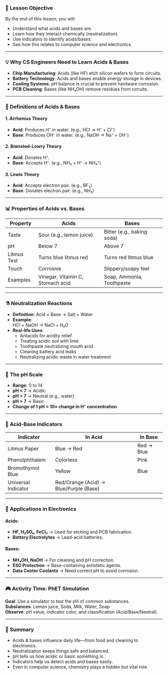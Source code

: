 ### 🌟 **Lesson Objective**

By the end of this lesson, you will:

- Understand what acids and bases are.
- Learn how they interact chemically (neutralization).
- Use indicators to identify acids/bases.
- See how this relates to computer science and electronics.

---

### 💡 **Why CS Engineers Need to Learn Acids & Bases**

- **Chip Manufacturing**: Acids (like HF) etch silicon wafers to form circuits.
- **Battery Technology**: Acids and bases enable energy storage in devices.
- **Cooling Systems**: pH balance is crucial to prevent hardware corrosion.
- **PCB Cleaning**: Bases (like NH₄OH) remove residues from circuits.

---

### 🧪 **Definitions of Acids & Bases**

#### 1. **Arrhenius Theory**

- **Acid**: Produces H⁺ in water. (e.g., HCl → H⁺ + Cl⁻)
- **Base**: Produces OH⁻ in water. (e.g., NaOH → Na⁺ + OH⁻)

#### 2. **Brønsted-Lowry Theory**

- **Acid**: Donates H⁺.
- **Base**: Accepts H⁺. (e.g., NH₃ + H⁺ → NH₄⁺)

#### 3. **Lewis Theory**

- **Acid**: Accepts electron pair. (e.g., BF₃)
- **Base**: Donates electron pair. (e.g., NH₃)

---

### 📊 **Properties of Acids vs. Bases**

|Property|Acids|Bases|
|---|---|---|
|Taste|Sour (e.g., lemon juice)|Bitter (e.g., baking soda)|
|pH|Below 7|Above 7|
|Litmus Test|Turns blue litmus red|Turns red litmus blue|
|Touch|Corrosive|Slippery/soapy feel|
|Examples|Vinegar, Vitamin C, Stomach acid|Soap, Ammonia, Toothpaste|

---

### ⚗️ **Neutralization Reactions**

- **Definition**: Acid + Base → Salt + Water
- **Example**:  
    HCl + NaOH → NaCl + H₂O
- **Real-life Uses**:
    - Antacids for acidity relief
    - Treating acidic soil with lime
    - Toothpaste neutralizing mouth acid
    - Cleaning battery acid leaks
    - Neutralizing acidic waste in water treatment

---

### 📏 **The pH Scale**

- **Range**: 0 to 14
- **pH < 7** → Acidic
- **pH = 7** → Neutral (e.g., water)
- **pH > 7** → Basic
- **Change of 1 pH = 10× change in H⁺ concentration**

---

### 🧪 **Acid-Base Indicators**

|Indicator|In Acid|In Base|
|---|---|---|
|Litmus Paper|Blue → Red|Red → Blue|
|Phenolphthalein|Colorless|Pink|
|Bromothymol Blue|Yellow|Blue|
|Universal Indicator|Red/Orange (Acid) → Blue/Purple (Base)||

---

### 🧰 **Applications in Electronics**

#### Acids:

- **HF, H₂SO₄, FeCl₃** → Used for etching and PCB fabrication.
- **Battery Electrolytes** → Lead-acid batteries.

#### Bases:

- **NH₄OH, NaOH** → For cleaning and pH correction.
- **ESD Protection** → Base-containing antistatic agents.
- **Data Center Coolants** → Need correct pH to avoid corrosion.

---

### 🎮 **Activity Time: PhET Simulation**

**Goal**: Use a simulator to test the pH of common substances.  
**Substances**: Lemon juice, Soda, Milk, Water, Soap.  
**Observe**: pH value, indicator color, and classification (Acid/Base/Neutral).

---

### 🧠 **Summary**

- Acids & bases influence daily life—from food and cleaning to electronics.
- Neutralization keeps things safe and balanced.
- pH tells us how acidic or basic something is.
- Indicators help us detect acids and bases easily.
- Even in computer science, chemistry plays a hidden but vital role.